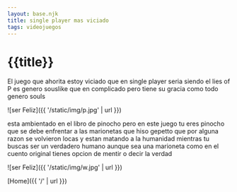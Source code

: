 ```yaml
---
layout: base.njk
title: single player mas viciado
tags: videojuegos
---
```


# {{title}}

El juego que ahorita estoy viciado que en single player seria siendo el lies of P es genero souslike que en complicado pero tiene su gracia como todo genero souls 

![ser Feliz]({{ '/static/img/p.jpg' | url }})

esta ambientado en el libro de pinocho pero en este juego tu eres pinocho que se debe enfrentar a las marionetas que hiso gepetto que por alguna razon se volvieron locas y estan matando a la humanidad mientras tu buscas ser un verdadero humano aunque sea una marioneta como en el cuento original tienes opcion de mentir o decir la verdad 


![ser Feliz]({{ '/static/img/w.jpg' | url }})

[Home]({{ '/' | url }})

